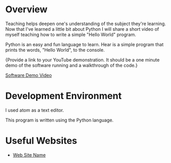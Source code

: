 # Overview

Teaching helps deepen one's understanding of the subject they're learning.  Now that I've learned a little bit about Python I will share a short video of myself teaching 
how to write a simple "Hello World" program.

Python is an easy and fun language to learn.  Hear is a simple program that prints the words, "Hello World", to the console.

{Provide a link to your YouTube demonstration.  It should be a one minute demo of the software running and a walkthrough of the code.}

[Software Demo Video](http://youtube.link.goes.here)

# Development Environment

I used atom as a text editor.

This program is written using the Python language.

# Useful Websites

* [Web Site Name](https://www.w3schools.com/python/)
